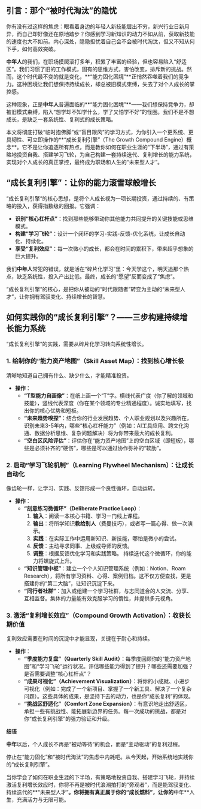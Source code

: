 ## **引言：那个“被时代淘汰”的隐忧**

你有没有过这样的焦虑：眼看着身边的年轻人新技能层出不穷，新兴行业日新月异，而自己却好像还在原地踏步？你感到学习新知识的动力不如从前，获取新技能的速度也大不如前。内心深处，隐隐担忧着自己会不会被时代淘汰，但又不知从何下手，如何高效突破。

**中年人**的我们，在职场摸爬滚打多年，积累了丰富的经验，但也容易陷入“舒适区”。我们习惯了旧的工作模式，固有的思维方式，害怕改变，排斥新的挑战。然而，这个时代最不变的就是变化，**“能力固化困境”**正悄然吞噬着我们的竞争力。这种困境让我们想保持持续成长，却总被旧模式束缚，失去了对个人成长的掌控感。

这种现象，正是**中年人**普遍面临的**“能力固化困境”**——我们想保持竞争力，却被旧模式束缚，陷入“想学却不知学什么，学了又怕学不好”的怪圈。我们不是不想成长，是缺乏一套系统性、复利式的成长策略。

本文将彻底打破“临时抱佛脚”或“盲目跟风”的学习方式，为你引入一个更系统、更具韧性、可立即操作的**“成长复利引擎”（The Growth Compound Engine）概念**。它不是让你追逐所有热点，而是教你如何在职业生涯的“下半场”，通过有策略地投资自我、搭建学习飞轮，为自己构建一套持续迭代、复利增长的能力系统，实现对个人成长的真正掌控，最终成为职场和人生的“未来型人才”。

## **“成长复利引擎”：让你的能力滚雪球般增长**

“成长复利引擎”的核心思想，是将个人成长视为一项长期投资，通过持续的、有策略的投入，获得指数级的回报。它强调：

* **识别“核心杠杆点”**：找到那些能够带动你其他能力共同提升的关键技能或思维模式。
* **构建“学习飞轮”**：设计一个闭环的学习-实践-反馈-优化系统，让成长自动化、持续化。
* **享受“复利效应”**：每一次微小的成长，都会在时间的累积下，带来超乎想象的巨大提升。

我们**中年人**常犯的错误，就是活在“碎片化学习”里：今天学这个，明天追那个热点，缺乏系统性，投入产出比低。最终，成长的“愿望”反而变成了“焦虑”。

“成长复利引擎”的核心，是把你从被动的“时代跟随者”转变为主动的“未来型人才”，让你拥有驾驭变化、持续增长的智慧。

## **如何实践你的“成长复利引擎”？——三步构建持续增长能力系统**

“成长复利引擎”的实践，需要从碎片化学习转向系统性增长。

### **1. 绘制你的“能力资产地图”（Skill Asset Map）：找到核心增长极**

清晰地知道自己拥有什么、缺少什么，才能精准投资。

* **操作**：
    * **“T型能力自画像”**：在纸上画一个“T”字。横线代表广度（你了解的领域和技能），竖线代表深度（你在某个领域的专业精通程度）。诚实地填写，找出你的核心优势和短板。
    * **“未来趋势嗅探”**：结合你的行业发展趋势、个人职业规划以及兴趣所在，识别未来3-5年内，哪些“核心杠杆能力”（例如：AI工具应用、跨文化沟通、数据分析思维、复杂问题解决）将为你带来最大的成长复利。
    * **“空白区风险评估”**：评估你在“能力资产地图”上的空白区域（即短板），哪些是必须补齐的“硬伤”，哪些是可以通过协作弥补的“软肋”。

### **2. 启动“学习飞轮机制”（Learning Flywheel Mechanism）：让成长自动化**

像齿轮一样，让学习、实践、反馈形成一个良性循环，自动运转。

* **操作**：
    * **“刻意练习微循环”（Deliberate Practice Loop）**：
        1.  **输入**：阅读一本核心书籍、学习一门线上课程。
        2.  **输出**：将所学知识**教给别人**（费曼技巧），或者写一篇心得、做一次演示。
        3.  **实践**：在实际工作中运用新知识、新技能，哪怕是微小的尝试。
        4.  **反馈**：主动寻求同事、上级或导师的反馈。
        5.  **调整**：根据反馈优化学习和实践策略。
        持续迭代这个微循环，你的能力将螺旋式上升。
    * **“知识管理中枢”**：建立一个个人知识管理系统（例如：Notion、Roam Research），将所有学习资料、心得、案例归档。这不仅方便查找，更是搭建你的“第二大脑”，让知识沉淀下来。
    * **“同行者社群”**：加入或组建一个学习社群，与志同道合的人交流、分享、互相监督。集体的力量能有效克服学习的惰性，并提供多元视角。

### **3. 激活“复利增长效应”（Compound Growth Activation）：收获长期价值**

复利效应需要在时间的沉淀中才能显现，关键在于耐心和持续。

* **操作**：
    * **“季度能力复盘”（Quarterly Skill Audit）**：每季度回顾你的“能力资产地图”和“学习飞轮”运行状况。评估哪些能力得到了提升？哪些还需要加强？是否需要调整“核心杠杆点”？
    * **“成果可视化”（Achievement Visualization）**：将你的小成就、小进步可视化（例如：完成了一个新项目、掌握了一个新工具、解决了一个复杂问题）。这些具体的成果，是坚持下去的动力，也是你“成长复利”的体现。
    * **“挑战区舒适化”（Comfort Zone Expansion）**：有意识地走出舒适区，承担一些有挑战性、能拓展新边界的任务。每一次成功的挑战，都是对你“成长复利引擎”的强力验证和升级。

**结语**

**中年**以后，个人成长不再是“被动等待”的机会，而是“主动驱动”的复利过程。

停止在“能力固化”和“被时代淘汰”的焦虑中内耗吧。从今天起，开始系统地实践你的“成长复利引擎”。

当你学会了如何在职业生涯的下半场，有策略地投资自我、搭建学习飞轮，并持续激活复利增长效应时，你将不再是被时代浪潮拍打的“旁观者”，而是能驾驭变化、持续迭代的**“未来型人才”**。你将拥有真正属于你的“成长燃料”，让你的**中年**人生，充满活力与无限可能。

